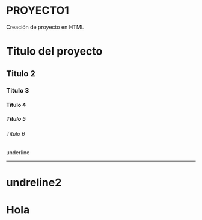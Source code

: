 # PROYECTO1
Creación de proyecto en HTML 
# Titulo del proyecto
## Titulo 2
### Titulo 3
#### Titulo 4
##### Titulo 5
###### Titulo 6
underline
__________
undreline2
===========
# Hola
